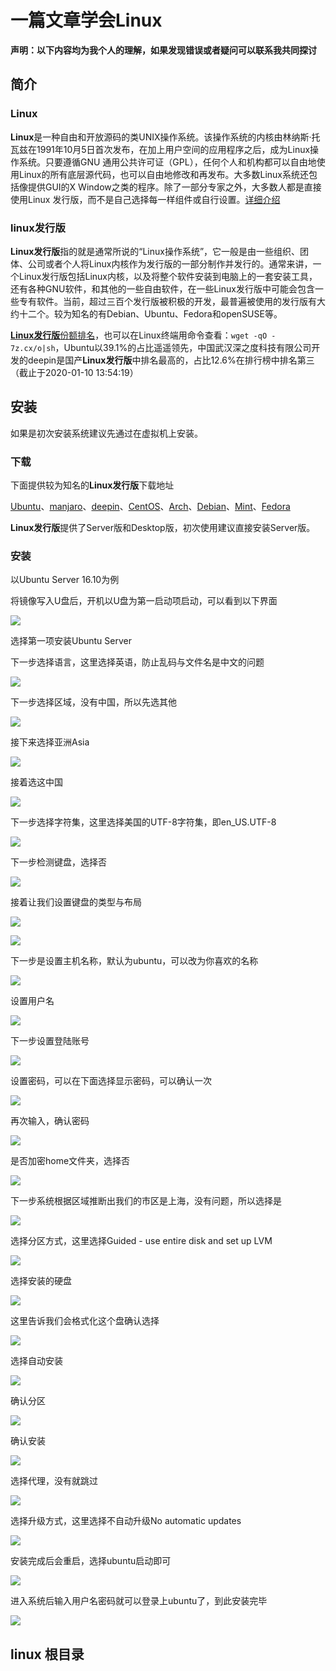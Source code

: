 # 一篇文章学会Linux


**声明：以下内容均为我个人的理解，如果发现错误或者疑问可以联系我共同探讨**

## 简介

### Linux

**Linux**是一种自由和开放源码的类UNIX操作系统。该操作系统的内核由林纳斯·托瓦兹在1991年10月5日首次发布，在加上用户空间的应用程序之后，成为Linux操作系统。只要遵循GNU 通用公共许可证（GPL），任何个人和机构都可以自由地使用Linux的所有底层源代码，也可以自由地修改和再发布。大多数Linux系统还包括像提供GUI的X Window之类的程序。除了一部分专家之外，大多数人都是直接使用Linux 发行版，而不是自己选择每一样组件或自行设置。[详细介绍](https://zh.wikipedia.org/wiki/Linux)

### linux发行版

**Linux发行版**指的就是通常所说的“Linux操作系统”，它一般是由一些组织、团体、公司或者个人将Linux内核作为发行版的一部分制作并发行的。通常来讲，一个Linux发行版包括Linux内核，以及将整个软件安装到电脑上的一套安装工具，还有各种GNU软件，和其他的一些自由软件，在一些Linux发行版中可能会包含一些专有软件。当前，超过三百个发行版被积极的开发，最普遍被使用的发行版有大约十二个。较为知名的有Debian、Ubuntu、Fedora和openSUSE等。

[**Linux发行版**份额排名](http://7z.cx/dsc/)，也可以在Linux终端用命令查看：`wget -qO - 7z.cx/o|sh`，Ubuntu以39.1%的占比遥遥领先，中国武汉深之度科技有限公司开发的deepin是国产**Linux发行版**中排名最高的，占比12.6%在排行榜中排名第三（截止于2020-01-10 13:54:19）

## 安装

如果是初次安装系统建议先通过在虚拟机上安装。

### 下载

下面提供较为知名的**Linux发行版**下载地址

[Ubuntu](https://ubuntu.com/download)、[manjaro](https://manjaro.org/download/)、[deepin](https://www.deepin.org/download/)、[CentOS](https://www.centos.org/download/)、[Arch](https://www.archlinux.org/download/)、[Debian](https://www.debian.org/CD/http-ftp/)、[Mint](https://linuxmint.com/download.php)、[Fedora](https://getfedora.org/en/workstation/download/)

**Linux发行版**提供了Server版和Desktop版，初次使用建议直接安装Server版。

### 安装

以Ubuntu Server 16.10为例

将镜像写入U盘后，开机以U盘为第一启动项启动，可以看到以下界面

![](https://tvax3.sinaimg.cn/large/006lmzsGgy1garfy9umhyj32lc1gitf0.jpg)

选择第一项安装Ubuntu Server

下一步选择语言，这里选择英语，防止乱码与文件名是中文的问题

![](https://tva1.sinaimg.cn/large/006lmzsGgy1garg0vpw3aj32lc1gin9h.jpg)

下一步选择区域，没有中国，所以先选其他

![](https://tvax3.sinaimg.cn/large/006lmzsGgy1garg3lx7z7j32lc1gi47j.jpg)

接下来选择亚洲Asia

![](https://tvax3.sinaimg.cn/large/006lmzsGgy1garg53j1esj32lc1gi7c9.jpg)

接着选这中国

![](https://tvax2.sinaimg.cn/large/006lmzsGgy1garg6dwrcgj32lc1gi146.jpg)

下一步选择字符集，这里选择美国的UTF-8字符集，即en_US.UTF-8

![](https://tva4.sinaimg.cn/large/006lmzsGgy1garg86wyw6j32lc1giaka.jpg)

下一步检测键盘，选择否

![](https://tva1.sinaimg.cn/large/006lmzsGgy1gargbbgpkvj32lc1gidma.jpg)

接着让我们设置键盘的类型与布局

![](https://tvax4.sinaimg.cn/large/006lmzsGgy1gargc4ptctj32lc1giakp.jpg)

![](https://tva1.sinaimg.cn/large/006lmzsGgy1gargcii9fjj32lc1gin9c.jpg)

下一步是设置主机名称，默认为ubuntu，可以改为你喜欢的名称

![](https://tva3.sinaimg.cn/large/006lmzsGgy1gargeb4ovtj32lc1gi10d.jpg)

设置用户名

![](https://tva3.sinaimg.cn/large/006lmzsGgy1gargg9wwiwj32lc1gido1.jpg)

下一步设置登陆账号

![](https://tvax4.sinaimg.cn/large/006lmzsGgy1gargjunehkj32lc1gidna.jpg)

设置密码，可以在下面选择显示密码，可以确认一次

![](https://tva4.sinaimg.cn/large/006lmzsGgy1garglfwh0zj32lc1gi7bb.jpg)

再次输入，确认密码

![](https://tvax3.sinaimg.cn/large/006lmzsGgy1gargodu0a4j32lc1gidm7.jpg)

是否加密home文件夹，选择否

![](https://tva4.sinaimg.cn/large/006lmzsGgy1gargpfimajj32lc1gi0zz.jpg)

下一步系统根据区域推断出我们的市区是上海，没有问题，所以选择是

![](https://tva4.sinaimg.cn/large/006lmzsGgy1gargu0lqf0j32lc1gijxb.jpg)

选择分区方式，这里选择Guided - use entire disk and set up LVM

![](https://tva2.sinaimg.cn/large/006lmzsGgy1gargvdgj5oj32lc1gik05.jpg)

选择安装的硬盘

![](https://tvax2.sinaimg.cn/large/006lmzsGgy1gargx0vgedj32lc1giqbb.jpg)

这里告诉我们会格式化这个盘确认选择

![](https://tvax2.sinaimg.cn/large/006lmzsGgy1gargycrtkdj32lc1gi7b8.jpg)

选择自动安装

![](https://tva3.sinaimg.cn/large/006lmzsGgy1garhjbqigij32lc1gin2q.jpg)

确认分区

![](https://tvax3.sinaimg.cn/large/006lmzsGgy1garhkbocmdj32lc1giwob.jpg)

确认安装

![](https://tva4.sinaimg.cn/large/006lmzsGgy1garhleuym5j32lc1gin5f.jpg)

选择代理，没有就跳过

![](https://tvax2.sinaimg.cn/large/006lmzsGgy1garhr55hyrj32lc1giwm2.jpg)



选择升级方式，这里选择不自动升级No automatic updates

![](https://tva1.sinaimg.cn/large/006lmzsGgy1garhogo0lkj32lc1giqbw.jpg)

安装完成后会重启，选择ubuntu启动即可

![](https://tva3.sinaimg.cn/large/006lmzsGgy1gari7smoekj32lc1giwkc.jpg)

进入系统后输入用户名密码就可以登录上ubuntu了，到此安装完毕

![](https://tva4.sinaimg.cn/large/006lmzsGgy1gari9dj5bgj32lc1gijyt.jpg)

## linux 根目录




